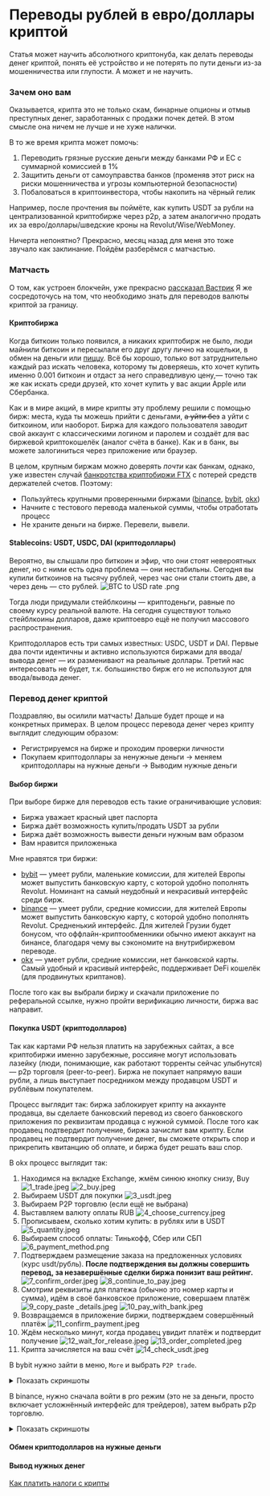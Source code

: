 # Переводы рублей в евро/доллары криптой
Статья может научить абсолютного криптонуба, как делать переводы денег криптой,
понять её устройство и не потерять по пути деньги из-за мошенничества или глупости.
А может и не научить.


### Зачем оно вам
Оказывается, крипта это не только скам, бинарные опционы и отмыв преступных денег, заработанных с продажи почек детей.
В этом смысле она ничем не лучше и не хуже налички.

В то же время крипта может помочь:
1. Переводить грязные русские деньги между банками РФ и ЕС с суммарной комиссией в 1%
2. Защитить деньги от самоуправства банков (променяв этот риск на риски мошенничества и угрозы компьютерной безопасности)
3. Побаловаться в криптоинвестора, чтобы накопить на чёрный гелик

Например, после прочтения вы поймёте, как купить USDT за рубли на централизованной криптобирже
через p2p, а затем аналогично продать их за евро/доллары/шведские кроны на Revolut/Wise/WebMoney.

Ничерта непонятно? Прекрасно, месяц назад для меня это тоже звучало как заклинание. 
Пойдём разберёмся с матчастью.


### Матчасть
О том, как устроен блокчейн, уже прекрасно [рассказал Вастрик](https://vas3k.blog/blog/blockchain/)
Я же сосредоточусь на том, что необходимо знать для переводов валюты криптой за границу.


#### Криптобиржа
Когда биткоин только появился, а никаких криптобирж не было, люди майнили биткоин и пересылали его друг другу лично
на кошельки, в обмен на деньги 
или [пиццу](https://vc.ru/crypto/426609-pervaya-pokupka-piccy-za-bitkoin-byla-rovno-12-let-nazad).
Всё бы хорошо, только вот затруднительно каждый раз искать человека, которому ты доверяешь, кто хочет купить именно 0.001 биткоин
и отдаст за него справедливую цену,— точно так же как искать среди друзей, 
кто хочет купить у вас акции Apple или Сбербанка. 

Как и в мире акций, в мире крипты эту проблему решили с помощью бирж:
места, куда ты можешь прийти с деньгами, ~~а уйти без~~ а уйти с биткоином, или наоборот.
Биржа для каждого пользователя заводит свой аккаунт с классическими логином и паролем и
создаёт для вас биржевой криптокошелёк (аналог счёта в банке). 
Как и в банк, вы можете залогиниться через приложение или браузер.

В целом, крупным биржам можно доверять _почти_ как банкам, однако,
уже известен случай [банкротства криптобиржи FTX](https://ru.wikipedia.org/wiki/FTX_(компания))
с потерей средств держателей счетов. Поэтому:
- Пользуйтесь крупными проверенными биржами 
  ([binance](https://www.binance.com/), [bybit](https://www.bybit.com/), [okx](https://www.okx.com))
- Начните с тестового перевода маленькой суммы, чтобы отработать процесс
- Не храните деньги на бирже. Перевели, вывели.


#### Stablecoins: USDT, USDC, DAI (криптодоллары)
Вероятно, вы слышали про биткоин и эфир, что они стоят невероятных денег, но с ними есть одна проблема — они нестабильны.
Сегодня вы купили биткоинов на тысячу рублей, через час они стали стоить две, а через день — сто рублей.
![BTC to USD rate .png](../BTC_USD.png)

Тогда люди придумали стейблкоины — криптоденьги, равные по своему курсу реальной валюте.
На сегодня существуют только стейблкоины долларов, даже криптоевро ещё не получил массового распространения.

Криптодолларов есть три самых известных: USDC, USDT и DAI.
Первые два почти идентичны и активно используются биржами для ввода/вывода денег — их разменивают на реальные доллары.
Третий нас интересовать не будет, т.к. большинство бирж его не используют для ввода/вывода денег.


### Перевод денег криптой
Поздравляю, вы осилили матчасть! Дальше будет проще и на конкретных примерах.
В целом процесс перевода денег через крипту выглядит следующим образом:
- Регистрируемся на бирже и проходим проверки личности
- Покупаем криптодоллары за ненужные деньги -> меняем криптодоллары на нужные деньги -> Выводим нужные деньги

#### Выбор биржи
При выборе бирже для переводов есть такие ограничивающие условия:
- Биржа уважает красный цвет паспорта
- Биржа даёт возможность купить/продать USDT за рубли
- Биржа даёт возможность вывести деньги нужным вам образом
- Вам нравится приложенька

Мне нравятся три биржи:
- [bybit](https://www.bybit.com/invite?ref=P6XV6P) —
  умеет рубли, маленькие комиссии, для жителей Европы может выпустить банковскую карту,
  с которой удобно пополнять Revolut. Номинант на самый неудобный и некрасивый интерфейс среди бирж.
- [binance](https://www.binance.info/en/activity/referral-entry/CPA/incremental?ref=CPA_00XERYC5CX) —
  умеет рубли, средние комиссии, для жителей Европы может выпустить банковскую карту,
  с которой удобно пополнять Revolut. Средненький интерфейс.
  Для жителей Грузии будет бонусом, что оффлайн-криптообменники обычно имеют аккаунт на бинансе,
  благодаря чему вы сэкономите на внутрибиржевом переводе.
- [okx](https://okx.com/join/40093369) — умеет рубли, средние комиссии, нет банковской карты.
  Самый удобный и красивый интерфейс, поддерживает DeFi кошелёк (для продвинутых криптанов).

После того как вы выбрали биржу и скачали приложение по реферальной ссылке, нужно пройти верификацию личности,
биржа вас направит.


#### Покупка USDT (криптодолларов)
Так как картами РФ нельзя платить на зарубежных сайтах, а все криптобиржи именно зарубежные, 
россияне могут использовать лазейку (люди, понимающие, как работают торренты сейчас улыбнутся) 
— p2p торговля (peer-to-peer). Биржа не покупает напрямую ваши рубли, а лишь выступает посредником между продавцом USDT
и рублёвым покупателем. 

Процесс выглядит так: биржа заблокирует крипту на аккаунте продавца, 
вы сделаете банковский перевод из своего банковского приложения по реквизитам продавца с нужной суммой.
После того как продавец подтвердит получение, биржа зачислит вам крипту.
Если продавец не подтвердит получение денег, вы сможете открыть спор и прикрепить квитанцию об оплате,
и биржа будет решать ваш спор.


В okx процесс выглядит так:

1. Находимся на вкладке Exchange, жмём синюю кнопку снизу, Buy
![1_trade.jpeg](screenshots/okx/1_trade.jpeg)
![2_buy.jpeg](screenshots/okx/2_buy.jpeg)
2. Выбираем USDT для покупки
![3_usdt.jpeg](screenshots/okx/3_usdt.jpeg)
3. Выбираем P2P торговлю (если ещё не выбрана)
4. Выставляем валюту оплаты RUB
![4_choose_currency.jpeg](screenshots/okx/4_choose_currency.jpeg)
5. Прописываем, сколько хотим купить: в рублях или в USDT
![5_quantity.jpeg](screenshots/okx/5_quantity.jpeg)
6. Выбираем способ оплаты: Тинькофф, Сбер или СБП
![6_payment_method.png](screenshots/okx/6_payment_method.png)
7. Подтверждаем размещение заказа на предложенных условиях (курс usdt/рубль).
  **После подтверждения вы должны совершить перевод, за незавершённые сделки биржа понизит ваш рейтинг.**
![7_confirm_order.jpeg](screenshots/okx/7_confirm_order.jpeg)
![8_continue_to_pay.jpeg](screenshots/okx/8_continue_to_pay.jpeg)
8. Смотрим реквизиты для платежа (обычно это номер карты и сумма), идём в своё банковское приложение, совершаем платёж
![9_copy_paste _details.jpeg](screenshots/9_copy_paste%20_details.jpeg)
![10_pay_with_bank.jpeg](screenshots/okx/10_pay_with_bank.jpeg)
9. Возвращаемся в приложение биржи, подтверждаем совершённый платёж
![11_confirm_payment.jpeg](screenshots/okx/11_confirm_payment.jpeg)
10. Ждём несколько минут, когда продавец увидит платёж и подтвердит получение
![12_wait_for_release.jpeg](screenshots/okx/12_wait_for_release.jpeg)
![13_order_completed.jpeg](screenshots/okx/13_order_completed.jpeg)
11. Крипта зачисляется на ваш счёт
![14_check_usdt.jpeg](screenshots/okx/14_check_usdt.jpeg)


В bybit нужно зайти в меню, `More` и выбрать `P2P trade`.
<details>
  <summary>Показать скриншоты</summary>

![1_more.jpeg](screenshots/bybit/1_more.jpeg)
![2_p2p.jpeg](screenshots/bybit/2_p2p.jpeg)
</details>


В binance, нужно сначала войти в pro режим 
(это не за деньги, просто включает усложнённый интерфейс для трейдеров), затем выбрать p2p торговлю.
<details>
  <summary>Показать скриншоты</summary>

![1_profile.jpeg](screenshots/binance/1_profile.jpeg)
![2_pro.jpeg](screenshots/binance/2_pro.jpeg)
![3_p2p.jpeg](screenshots/binance/3_p2p.jpeg)
</details>


#### Обмен криптодолларов на нужные деньги
#### Вывод нужных денег

[Как платить налоги с крипты](https://skatteverket.se/privat/skatter/vardepapper/andratillgangar/kryptovalutor.4.15532c7b1442f256bae11b60.html)

